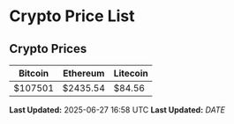 # Crypto Price List

## Crypto Prices
| Bitcoin | Ethereum | Litecoin |
| ------- | -------- | -------- |
| $107501 | $2435.54 | $84.56 |
**Last Updated:** 2025-06-27 16:58 UTC
**Last Updated:** $DATE$
